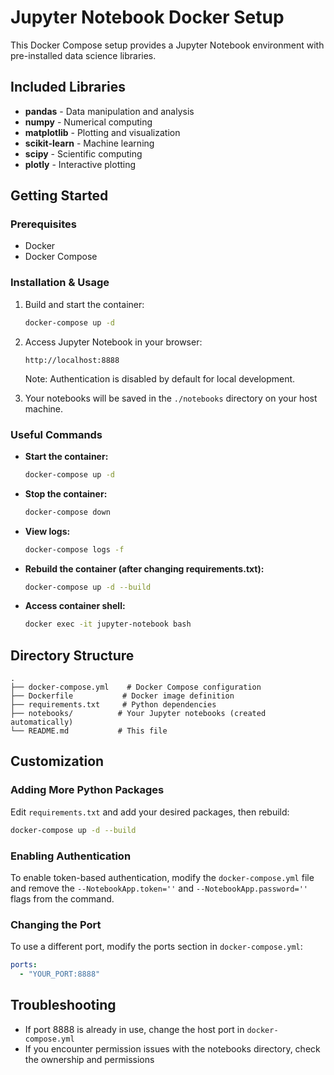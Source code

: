 # Jupyter Notebook Docker Setup

This Docker Compose setup provides a Jupyter Notebook environment with pre-installed data science libraries.

## Included Libraries

- **pandas** - Data manipulation and analysis
- **numpy** - Numerical computing
- **matplotlib** - Plotting and visualization
- **scikit-learn** - Machine learning
- **scipy** - Scientific computing
- **plotly** - Interactive plotting

## Getting Started

### Prerequisites

- Docker
- Docker Compose

### Installation & Usage

1. Build and start the container:
   ```bash
   docker-compose up -d
   ```

2. Access Jupyter Notebook in your browser:
   ```
   http://localhost:8888
   ```
   
   Note: Authentication is disabled by default for local development.

3. Your notebooks will be saved in the `./notebooks` directory on your host machine.

### Useful Commands

- **Start the container:**
  ```bash
  docker-compose up -d
  ```

- **Stop the container:**
  ```bash
  docker-compose down
  ```

- **View logs:**
  ```bash
  docker-compose logs -f
  ```

- **Rebuild the container (after changing requirements.txt):**
  ```bash
  docker-compose up -d --build
  ```

- **Access container shell:**
  ```bash
  docker exec -it jupyter-notebook bash
  ```

## Directory Structure

```
.
├── docker-compose.yml    # Docker Compose configuration
├── Dockerfile           # Docker image definition
├── requirements.txt     # Python dependencies
├── notebooks/          # Your Jupyter notebooks (created automatically)
└── README.md           # This file
```

## Customization

### Adding More Python Packages

Edit `requirements.txt` and add your desired packages, then rebuild:

```bash
docker-compose up -d --build
```

### Enabling Authentication

To enable token-based authentication, modify the `docker-compose.yml` file and remove the `--NotebookApp.token=''` and `--NotebookApp.password=''` flags from the command.

### Changing the Port

To use a different port, modify the ports section in `docker-compose.yml`:

```yaml
ports:
  - "YOUR_PORT:8888"
```

## Troubleshooting

- If port 8888 is already in use, change the host port in `docker-compose.yml`
- If you encounter permission issues with the notebooks directory, check the ownership and permissions

